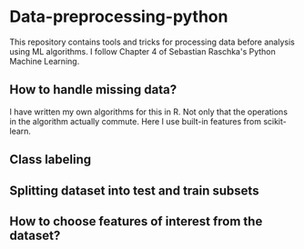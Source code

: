 Data-preprocessing-python
=========================

This repository contains tools and tricks for processing data before analysis using ML algorithms. I follow Chapter 4 of Sebastian Raschka's Python Machine Learning.

How to handle missing data?
---------------------------

I have written my own algorithms for this in R. Not only that the operations in the algorithm actually commute. Here I use built-in features from scikit-learn.

Class labeling
--------------

Splitting dataset into test and train subsets
---------------------------------------------

How to choose features of interest from the dataset?
----------------------------------------------------



